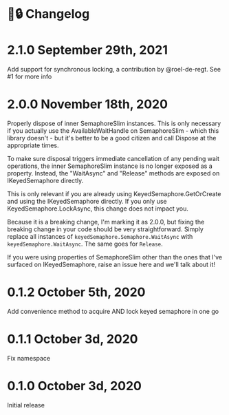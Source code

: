# 🔑🔒 Changelog

# 2.1.0 September 29th, 2021

Add support for synchronous locking, a contribution by @roel-de-regt. See #1 for more info

# 2.0.0 November 18th, 2020

Properly dispose of inner SemaphoreSlim instances. This is only necessary if you actually use the AvailableWaitHandle on SemaphoreSlim - which this library doesn't - but it's better to be a good citizen and call Dispose at the appropriate times.

To make sure disposal triggers immediate cancellation of any pending wait operations,  the inner SemaphoreSlim instance is no longer exposed as a property. Instead, the "WaitAsync" and "Release" methods are exposed on IKeyedSemaphore directly.

This is only relevant if you are already using KeyedSemaphore.GetOrCreate and using the IKeyedSemaphore directly. If you only use KeyedSemaphore.LockAsync, this change does not impact you. 

Because it is a breaking change, I'm marking it as 2.0.0, but fixing the breaking change in your code should be very straightforward. Simply replace all instances of `keyedSemaphore.Semaphore.WaitAsync` with `keyedSemaphore.WaitAsync`. The same goes for `Release`. 

If you were using properties of SemaphoreSlim other than the ones that I've surfaced on IKeyedSemaphore, raise an issue here and we'll talk about it! 

# 0.1.2 October 5th, 2020

Add convenience method to acquire AND lock keyed semaphore in one go

# 0.1.1 October 3d, 2020

Fix namespace

# 0.1.0 October 3d, 2020

Initial release
